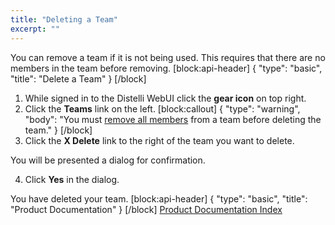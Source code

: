 ```yaml
---
title: "Deleting a Team"
excerpt: ""
---
```

You can remove a team if it is not being used. This requires that there are no members in the team before removing.
[block:api-header]
{
  "type": "basic",
  "title": "Delete a Team"
}
[/block]
1. While signed in to the Distelli WebUI click the **gear icon** on top right.
2. Click the **Teams** link on the left.
[block:callout]
{
  "type": "warning",
  "body": "You must [remove all members](remove-members-from-a-team) from a team before deleting the team."
}
[/block]
3. Click the **X Delete** link to the right of the team you want to delete.

You will be presented a dialog for confirmation.

4. Click **Yes** in the dialog.

You have deleted your team.
[block:api-header]
{
  "type": "basic",
  "title": "Product Documentation"
}
[/block]
[Product Documentation Index](doc:product-documentation-index)